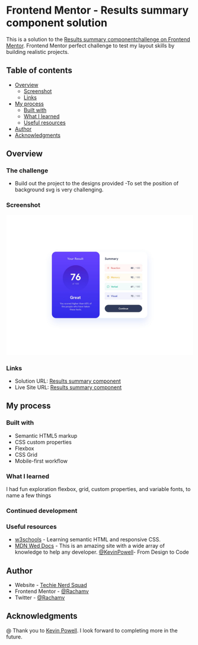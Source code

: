 # Frontend Mentor - Results summary component solution

This is a solution to the [Results summary componentchallenge on Frontend Mentor](https://www.frontendmentor.io/solutions/femresultssummarycomponent-Jq8fhVPSSy). Frontend Mentor perfect challenge to test my layout skills by building realistic projects. 

## Table of contents

- [Overview](#overview)
  - [Screenshot](#screenshot)
  - [Links](#links)
- [My process](#my-process)
  - [Built with](#built-with)
  - [What I learned](#what-i-learned)
  - [Useful resources](#useful-resources)
- [Author](#author)
- [Acknowledgments](#acknowledgments)

## Overview

### The challenge

- Build out the project to the designs provided -To set the position of background svg is very challenging.

### Screenshot

![](./design/desktop-design.jpg)

### Links

- Solution URL:  [Results summary component](https://github.com/Rachamv/FEM-Results-summary-component)
- Live Site URL: [Results summary component](https://rachamv.github.io/FEM-Results-summary-component/)

## My process

### Built with

- Semantic HTML5 markup
- CSS custom properties
- Flexbox
- CSS Grid
- Mobile-first workflow

### What I learned

I had fun exploration flexbox, grid, custom properties, and variable fonts, to name a few things

### Continued development

### Useful resources
- [w3schools](https://www.w3schools.com) - Learning semantic HTML and responsive CSS.
- [MDN Wed Docs](https://developer.mozilla.org/en-US/) - This is an amazing site with a wide array of knowledge to help any developer.
[@KevinPowell](https://www.youtube.com/@KevinPowell)- From Design to Code

## Author

- Website - [Techie Nerd Squad](https://tnsquad.com/)
- Frontend Mentor - [@Rachamv](https://www.frontendmentor.io/profile/rachamv)
- Twitter - [@Rachamv](https://www.twitter.com/Racham_v)

## Acknowledgments
@
Thank you to [Kevin Powell](https://www.youtube.com/@KevinPowell).
I look forward to completing more in the future.
